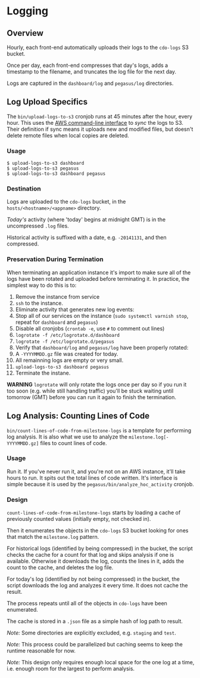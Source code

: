 # Logging

## Overview

Hourly, each front-end automatically uploads their logs to the `cdo-logs` S3 bucket.

Once per day, each front-end compresses that day's logs, adds a timestamp to the filename, and truncates the log file for the next day.

Logs are captured in the `dashboard/log` and `pegasus/log` directories.

## Log Upload Specifics

The `bin/upload-logs-to-s3` cronjob runs at 45 minutes after the hour, every hour. This uses the [AWS command-line interface](http://aws.amazon.com/cli/) to *sync* the logs to S3. Their definition if sync means it uploads new and modified files, but doesn't delete remote files when local copies are deleted.

### Usage

```
$ upload-logs-to-s3 dashboard
$ upload-logs-to-s3 pegasus
$ upload-logs-to-s3 dashboard pegasus
```

### Destination

Logs are uploaded to the `cdo-logs` bucket, in the `hosts/<hostname>/<appname>` directory.
  
*Today's* activity (where 'today' begins at midnight GMT) is in the uncompressed `.log` files.

Historical activity is suffixed with a date, e.g. `-20141131`, and then compressed.

### Preservation During Termination

When terminating an application instance it's import to make sure all of the logs have been rotated and uploaded before terminating it. In practice, the simplest way to do this is to:

1. Remove the instance from service
1. `ssh` to the instance.
1. Eliminate activity that generates new log events:
  1. Stop all of our services on the instance (`sudo systemctl varnish stop`, repeat for `dashboard` and `pegasus`)
  1. Disable all cronjobs (`crontab -e`, use `#` to comment out lines)
1. `logrotate -f /etc/logrotate.d/dashboard`
1. `logrotate -f /etc/logrotate.d/pegasus`
1. Verify that `dashboard/log` and `pegasus/log` have been properly rotated:
  1. A `-YYYYMMDD.gz` file was created for today.
  1. All remainning logs are empty or very small.
1. `upload-logs-to-s3 dashboard pegasus`
1. Terminate the instane.

**WARNING** `logrotate` will only rotate the logs once per day so if you run it too soon (e.g. while still handling traffic) you'll be stuck waiting until tomorrow (GMT) before you can run it again to finish the termination.

## Log Analysis: Counting Lines of Code

`bin/count-lines-of-code-from-milestone-logs` is a template for performing log analysis. It is also what we use to analyze the `milestone.log[-YYYYMMDD.gz]` files to count lines of code.

### Usage

Run it. If you've never run it, and you're not on an AWS instance, it'll take hours to run. It spits out the total lines of code written. It's interface is simple because it is used by the `pegasus/bin/analyze_hoc_activity` cronjob.

### Design

`count-lines-of-code-from-milestone-logs` starts by loading a cache of previously counted values (initially empty, not checked in).

Then it enumerates the objects in the `cdo-logs` S3 bucket looking for ones that match the `milestone.log` pattern.

For historical logs (identified by being compressed) in the bucket, the script checks the cache for a count for that log and skips analysis if one is available. Otherwise it downloads the log, counts the lines in it, adds the count to the cache, and deletes the log file.

For today's log (identified by not being compressed) in the bucket, the script downloads the log and analyzes it every time. It does not cache the result.

The process repeats until all of the objects in `cdo-logs` have been enumerated.

The cache is stored in a `.json` file as a simple hash of log path to result.

*Note:* Some directories are explicitly excluded, e.g. `staging` and `test`.

*Note:* This process could be parallelized but caching seems to keep the runtime reasonable for now.

*Note:* This design only requires enough local space for the one log at a time, i.e. enough room for the largest to perform analysis.
